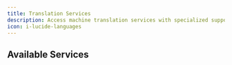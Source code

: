 ```yaml
---
title: Translation Services
description: Access machine translation services with specialized support for Persian language and local terminology.
icon: i-lucide-languages
---
```


## Available Services
